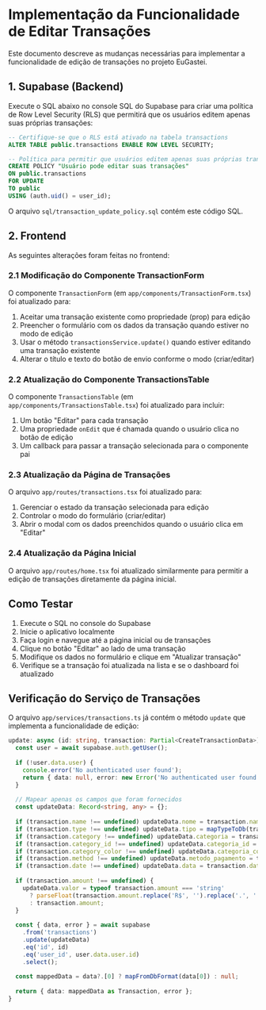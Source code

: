 # Implementação da Funcionalidade de Editar Transações

Este documento descreve as mudanças necessárias para implementar a funcionalidade de edição de transações no projeto EuGastei.

## 1. Supabase (Backend)

Execute o SQL abaixo no console SQL do Supabase para criar uma política de Row Level Security (RLS) que permitirá que os usuários editem apenas suas próprias transações:

```sql
-- Certifique-se que o RLS está ativado na tabela transactions
ALTER TABLE public.transactions ENABLE ROW LEVEL SECURITY;

-- Política para permitir que usuários editem apenas suas próprias transações
CREATE POLICY "Usuário pode editar suas transações"
ON public.transactions
FOR UPDATE
TO public
USING (auth.uid() = user_id);
```

O arquivo `sql/transaction_update_policy.sql` contém este código SQL.

## 2. Frontend

As seguintes alterações foram feitas no frontend:

### 2.1 Modificação do Componente TransactionForm

O componente `TransactionForm` (em `app/components/TransactionForm.tsx`) foi atualizado para:

1. Aceitar uma transação existente como propriedade (prop) para edição
2. Preencher o formulário com os dados da transação quando estiver no modo de edição
3. Usar o método `transactionsService.update()` quando estiver editando uma transação existente
4. Alterar o título e texto do botão de envio conforme o modo (criar/editar)

### 2.2 Atualização do Componente TransactionsTable

O componente `TransactionsTable` (em `app/components/TransactionsTable.tsx`) foi atualizado para incluir:

1. Um botão "Editar" para cada transação
2. Uma propriedade `onEdit` que é chamada quando o usuário clica no botão de edição
3. Um callback para passar a transação selecionada para o componente pai

### 2.3 Atualização da Página de Transações

O arquivo `app/routes/transactions.tsx` foi atualizado para:

1. Gerenciar o estado da transação selecionada para edição
2. Controlar o modo do formulário (criar/editar)
3. Abrir o modal com os dados preenchidos quando o usuário clica em "Editar"

### 2.4 Atualização da Página Inicial

O arquivo `app/routes/home.tsx` foi atualizado similarmente para permitir a edição de transações diretamente da página inicial.

## Como Testar

1. Execute o SQL no console do Supabase
2. Inicie o aplicativo localmente
3. Faça login e navegue até a página inicial ou de transações
4. Clique no botão "Editar" ao lado de uma transação
5. Modifique os dados no formulário e clique em "Atualizar transação"
6. Verifique se a transação foi atualizada na lista e se o dashboard foi atualizado

## Verificação do Serviço de Transações

O arquivo `app/services/transactions.ts` já contém o método `update` que implementa a funcionalidade de edição:

```typescript
update: async (id: string, transaction: Partial<CreateTransactionData>) => {
  const user = await supabase.auth.getUser();
  
  if (!user.data.user) {
    console.error('No authenticated user found');
    return { data: null, error: new Error('No authenticated user found') };
  }
  
  // Mapear apenas os campos que foram fornecidos
  const updateData: Record<string, any> = {};
  
  if (transaction.name !== undefined) updateData.nome = transaction.name;
  if (transaction.type !== undefined) updateData.tipo = mapTypeToDb(transaction.type);
  if (transaction.category !== undefined) updateData.categoria = transaction.category;
  if (transaction.category_id !== undefined) updateData.categoria_id = transaction.category_id;
  if (transaction.category_color !== undefined) updateData.categoria_cor = transaction.category_color;
  if (transaction.method !== undefined) updateData.metodo_pagamento = transaction.method;
  if (transaction.date !== undefined) updateData.data = transaction.date;
  
  if (transaction.amount !== undefined) {
    updateData.valor = typeof transaction.amount === 'string'
      ? parseFloat(transaction.amount.replace('R$', '').replace('.', '').replace(',', '.'))
      : transaction.amount;
  }
  
  const { data, error } = await supabase
    .from('transactions')
    .update(updateData)
    .eq('id', id)
    .eq('user_id', user.data.user.id)
    .select();
    
  const mappedData = data?.[0] ? mapFromDbFormat(data[0]) : null;
    
  return { data: mappedData as Transaction, error };
}
``` 